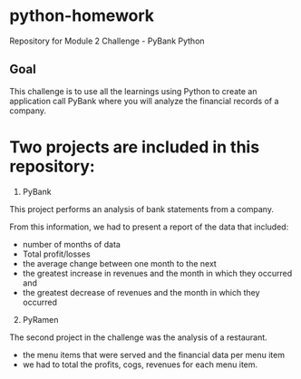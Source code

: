 # python-homework
Repository for Module 2 Challenge - PyBank Python

## Goal

This challenge is to use all the learnings using Python to create an application
call PyBank where you will analyze the financial records of a company.

# Two projects are included in this repository:

1. PyBank

This project performs an analysis of bank statements from a company.

From this information, we had to present a report of the data that included:

- number of months of data
- Total profit/losses
- the average change between one month to the next
- the greatest increase in revenues and the month in which they occurred and
- the greatest decrease of revenues and the month in which they occurred

2. PyRamen

The second project in the challenge was the analysis of a restaurant.

- the menu items that were served and the financial data per menu item
- we had to total the profits, cogs, revenues for each menu item.
